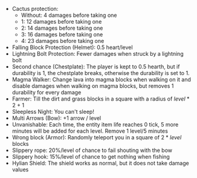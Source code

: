 - Cactus protection:
    * Without: 4 damages before taking one
    * 1: 12 damages before taking one
    * 2: 14 damages before taking one
    * 3: 16 damages before taking one
    * 4: 23 damages before taking one
- Falling Block Protection (Helmet): 0.5 heart/level
- Lightning Bolt Protection: Fewer damages  when struck by a lightning bolt
- Second chance (Chestplate): The player is kept to 0.5 hearth, but if durability is 1, the chestplate breaks, otherwise the durability is set to 1.
- Magma Walker: Change lava into magma blocks when walking on it and disable damages when walking on magma blocks, but removes 1 durability for every damage
- Farmer: Till the dirt and grass blocks in a square with a radius of *level* * 2 + 1
- Sleepless Night: You can't sleep!
- Multi Arrows (Bow): +1 arrow / level
- Unvanishable: Each time, the entity item life reaches 0 tick, 5 more minutes will be added for each level. Remove 1 level/5 minutes
- Wrong block (Armor): Randomly teleport you in a square of 2 * *level* blocks
- Slippery rope: 20%/level of chance to fail shouting with the bow
- Slippery hook: 15%/level of chance to get nothing when fishing
- Hylian Shield: The shield works as normal, but it does not take damage values